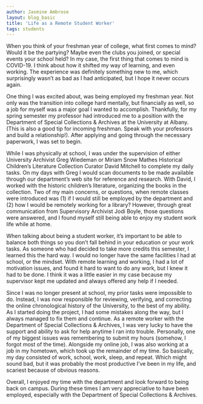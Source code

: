 ```yaml
---
author: Jasmine Ambrose
layout: blog_basic
title: 'Life as a Remote Student Worker'
tags: students
---
```


When you think of your freshman year of college, what first comes to mind? Would it be the partying? Maybe even the clubs you joined, or special events your school held? In my case, the first thing that comes to mind is COVID-19. I think about how it shifted my way of learning, and even working. The experience was definitely something new to me, which surprisingly wasn’t as bad as I had anticipated, but I hope it never occurs again.

One thing I was excited about, was being employed my freshman year. Not only was the transition into college hard mentally, but financially as well, so a job for myself was a major goal I wanted to accomplish. Thankfully, for my spring semester my professor had introduced me to a position with the Department of Special Collections & Archives at the University at Albany. (This is also a good tip for incoming freshman. Speak with your professors and build a relationship!). After applying and going through the necessary paperwork, I was set to begin.

While I was physically at school, I was under the supervision of either University Archivist Greg Wiedeman or Miriam Snow Mathes Historical Children’s Literature Collection Curator David Mitchell to complete my daily tasks. On my days with Greg I would scan documents to be made available through our department’s web site for reference and research. With David, I worked with the historic children’s literature, organizing the books in the collection. Two of my main concerns, or questions, when remote classes were introduced was (1) if I would still be employed by the department and (2) how I would be remotely working for a library? However, through great communication from Supervisory Archivist Jodi Boyle, those questions were answered, and I found myself still being able to enjoy my student work life while at home.

When talking about being a student worker, it’s important to be able to balance both things so you don’t fall behind in your education or your work tasks. As someone who had decided to take more credits this semester, I learned this the hard way. I would no longer have the same facilities I had at school, or the mindset. With remote learning and working, I had a lot of motivation issues, and found it hard to want to do any work, but I knew it had to be done. I think it was a little easier in my case because my supervisor kept me updated and always offered any help if I needed.

Since I was no longer present at school, my prior tasks were impossible to do. Instead, I was now responsible for reviewing, verifying, and correcting the online chronological history of the University, to the best of my ability. As I started doing the project, I had some mistakes along the way, but I always managed to fix them and continue. As a remote worker with the Department of Special Collections & Archives, I was very lucky to have the support and ability to ask for help anytime I ran into trouble. Personally, one of my biggest issues was remembering to submit my hours (somehow, I forgot most of the time). Alongside my online job, I was also working at a job in my hometown, which took up the remainder of my time. So basically, my day consisted of work, school, work, sleep, and repeat. Which might sound bad, but it was probably the most productive I’ve been in my life, and scariest because of obvious reasons. 

Overall, I enjoyed my time with the department and look forward to being back on campus. During these times I am very appreciative to have been employed, especially with the Department of Special Collections & Archives.